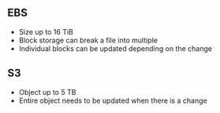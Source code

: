## EBS

- Size up to 16 TiB
- Block storage can break a file into multiple
- Individual blocks can be updated depending on the change

## S3

- Object up to 5 TB
- Entire object needs to be updated when there is a change
